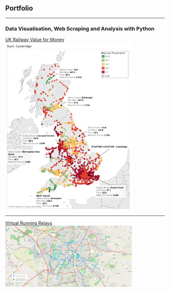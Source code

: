 ## Portfolio

---

### Data Visualisation, Web Scraping and Analysis with Python

[UK Railway Value for Money](proj_uk_railway_journeys)
<img src="/images/Cambridge Rail Value.png?raw=true" width="400"/>

---
[Virtual Running Relays](proj_virtual_running_relays)
<img src="/images/map1.png?raw=true" width="400"/>

<!--
---
[Project 3 Title](http://example.com/)
<img src="images/dummy_thumbnail.jpg?raw=true"/> -->

<!--### Category Name 2-->

<!-- - [Project 1 Title](http://example.com/)
- [Project 2 Title](http://example.com/)
- [Project 3 Title](http://example.com/)
- [Project 4 Title](http://example.com/)
- [Project 5 Title](http://example.com/)-->
